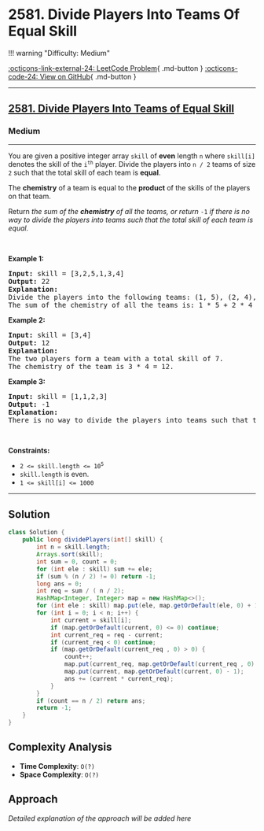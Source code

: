 # 2581. Divide Players Into Teams Of Equal Skill

!!! warning "Difficulty: Medium"

[:octicons-link-external-24: LeetCode Problem](https://leetcode.com/problems/divide-players-into-teams-of-equal-skill/){ .md-button }
[:octicons-code-24: View on GitHub](https://github.com/RAJ8664/Leetcode/tree/master/2581-divide-players-into-teams-of-equal-skill){ .md-button }

---

<h2><a href="https://leetcode.com/problems/divide-players-into-teams-of-equal-skill">2581. Divide Players Into Teams of Equal Skill</a></h2><h3>Medium</h3><hr><p>You are given a positive integer array <code>skill</code> of <strong>even</strong> length <code>n</code> where <code>skill[i]</code> denotes the skill of the <code>i<sup>th</sup></code> player. Divide the players into <code>n / 2</code> teams of size <code>2</code> such that the total skill of each team is <strong>equal</strong>.</p>

<p>The <strong>chemistry</strong> of a team is equal to the <strong>product</strong> of the skills of the players on that team.</p>

<p>Return <em>the sum of the <strong>chemistry</strong> of all the teams, or return </em><code>-1</code><em> if there is no way to divide the players into teams such that the total skill of each team is equal.</em></p>

<p>&nbsp;</p>
<p><strong class="example">Example 1:</strong></p>

<pre>
<strong>Input:</strong> skill = [3,2,5,1,3,4]
<strong>Output:</strong> 22
<strong>Explanation:</strong> 
Divide the players into the following teams: (1, 5), (2, 4), (3, 3), where each team has a total skill of 6.
The sum of the chemistry of all the teams is: 1 * 5 + 2 * 4 + 3 * 3 = 5 + 8 + 9 = 22.
</pre>

<p><strong class="example">Example 2:</strong></p>

<pre>
<strong>Input:</strong> skill = [3,4]
<strong>Output:</strong> 12
<strong>Explanation:</strong> 
The two players form a team with a total skill of 7.
The chemistry of the team is 3 * 4 = 12.
</pre>

<p><strong class="example">Example 3:</strong></p>

<pre>
<strong>Input:</strong> skill = [1,1,2,3]
<strong>Output:</strong> -1
<strong>Explanation:</strong> 
There is no way to divide the players into teams such that the total skill of each team is equal.
</pre>

<p>&nbsp;</p>
<p><strong>Constraints:</strong></p>

<ul>
	<li><code>2 &lt;= skill.length &lt;= 10<sup>5</sup></code></li>
	<li><code>skill.length</code> is even.</li>
	<li><code>1 &lt;= skill[i] &lt;= 1000</code></li>
</ul>


---

## Solution

```java
class Solution {
    public long dividePlayers(int[] skill) {
        int n = skill.length;
        Arrays.sort(skill);
        int sum = 0, count = 0;
        for (int ele : skill) sum += ele;
        if (sum % (n / 2) != 0) return -1;
        long ans = 0;
        int req = sum / ( n / 2);
        HashMap<Integer, Integer> map = new HashMap<>();
        for (int ele : skill) map.put(ele, map.getOrDefault(ele, 0) + 1);
        for (int i = 0; i < n; i++) {
            int current = skill[i];
            if (map.getOrDefault(current, 0) <= 0) continue;
            int current_req = req - current;
            if (current_req < 0) continue;
            if (map.getOrDefault(current_req , 0) > 0) {
                count++;
                map.put(current_req, map.getOrDefault(current_req , 0) - 1);
                map.put(current, map.getOrDefault(current, 0) - 1);
                ans += (current * current_req);
            }
        }
        if (count == n / 2) return ans;
        return -1;
    }
}
```

## Complexity Analysis

- **Time Complexity**: `O(?)`
- **Space Complexity**: `O(?)`

## Approach

*Detailed explanation of the approach will be added here*

